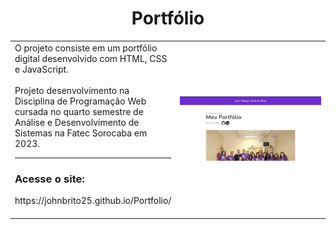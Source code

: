 <h1 align="center">Portfólio </h1>
<table border=0>
<tr> <td width="50%">
O projeto consiste em um portfólio digital desenvolvido com HTML, CSS e JavaScript.
<br>
 <br>
Projeto desenvolvimento na Disciplina de Programação Web cursada no quarto semestre de Análise e Desenvolvimento de Sistemas na Fatec Sorocaba em 2023.
 <br>
<hr>
<h3>Acesse o site:</h3> https://johnbrito25.github.io/Portfolio/
<br><br>
 </td>
 <td width="50%">
<p align="center">
<img src="/portfolio.jpg" width="100%"/>
  </p>
   </td></tr>
</table>
